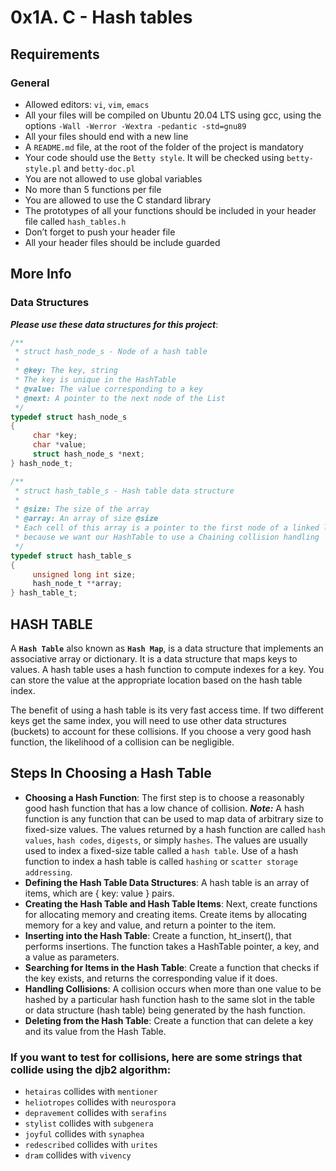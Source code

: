 # 0x1A. C - Hash tables

## Requirements

### General

- Allowed editors: `vi`, `vim`, `emacs`
- All your files will be compiled on Ubuntu 20.04 LTS using gcc, using the options `-Wall -Werror -Wextra -pedantic -std=gnu89`
- All your files should end with a new line
- A `README.md` file, at the root of the folder of the project is mandatory
- Your code should use the `Betty style`. It will be checked using `betty-style.pl` and `betty-doc.pl`
- You are not allowed to use global variables
- No more than 5 functions per file
- You are allowed to use the C standard library
- The prototypes of all your functions should be included in your header file called `hash_tables.h`
- Don’t forget to push your header file
- All your header files should be include guarded

## More Info

### Data Structures

_**Please use these data structures for this project**_:

```c
/**
 * struct hash_node_s - Node of a hash table
 *
 * @key: The key, string
 * The key is unique in the HashTable
 * @value: The value corresponding to a key
 * @next: A pointer to the next node of the List
 */
typedef struct hash_node_s
{
     char *key;
     char *value;
     struct hash_node_s *next;
} hash_node_t;

/**
 * struct hash_table_s - Hash table data structure
 *
 * @size: The size of the array
 * @array: An array of size @size
 * Each cell of this array is a pointer to the first node of a linked list,
 * because we want our HashTable to use a Chaining collision handling
 */
typedef struct hash_table_s
{
     unsigned long int size;
     hash_node_t **array;
} hash_table_t;
```

## HASH TABLE

A **`Hash Table`** also known as **`Hash Map`**, is a data structure that implements an associative array or dictionary. It is a data structure that maps keys to values. A hash table uses a hash function to compute indexes for a key. You can store the value at the appropriate location based on the hash table index.

The benefit of using a hash table is its very fast access time. If two different keys get the same index, you will need to use other data structures (buckets) to account for these collisions. If you choose a very good hash function, the likelihood of a collision can be negligible.

## Steps In Choosing a Hash Table

- **Choosing a Hash Function**: The first step is to choose a reasonably good hash function that has a low chance of collision. **_Note:_** A hash function is any function that can be used to map data of arbitrary size to fixed-size values. The values returned by a hash function are called `hash values`, `hash codes`, `digests`, or simply `hashes`. The values are usually used to index a fixed-size table called a `hash table`. Use of a hash function to index a hash table is called `hashing` or `scatter storage addressing`.
- **Defining the Hash Table Data Structures**: A hash table is an array of items, which are { key: value } pairs.
- **Creating the Hash Table and Hash Table Items**: Next, create functions for allocating memory and creating items. Create items by allocating memory for a key and value, and return a pointer to the item.
- **Inserting into the Hash Table**: Create a function, ht_insert(), that performs insertions. The function takes a HashTable pointer, a key, and a value as parameters.
- **Searching for Items in the Hash Table**: Create a function that checks if the key exists, and returns the corresponding value if it does.
- **Handling Collisions**: A collision occurs when more than one value to be hashed by a particular hash function hash to the same slot in the table or data structure (hash table) being generated by the hash function.
- **Deleting from the Hash Table**: Create a function that can delete a key and its value from the Hash Table.

### If you want to test for collisions, here are some strings that collide using the djb2 algorithm:

- `hetairas` collides with `mentioner`
- `heliotropes` collides with `neurospora`
- `depravement` collides with `serafins`
- `stylist` collides with `subgenera`
- `joyful` collides with `synaphea`
- `redescribed` collides with `urites`
- `dram` collides with `vivency`